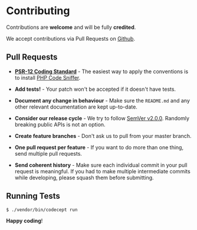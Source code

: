 # Contributing

Contributions are **welcome** and will be fully **credited**.

We accept contributions via Pull Requests on [Github](https://github.com/steinhaug/qrcode-library/).


## Pull Requests

-  **[PSR-12 Coding Standard](https://www.php-fig.org/psr/psr-12/)** - The easiest way to apply the conventions is to install [PHP Code Sniffer](http://pear.php.net/package/PHP_CodeSniffer).

-  **Add tests!** - Your patch won't be accepted if it doesn't have tests.

-  **Document any change in behaviour** - Make sure the `README.md` and any other relevant documentation are kept up-to-date.

-  **Consider our release cycle** - We try to follow [SemVer v2.0.0](http://semver.org/). Randomly breaking public APIs is not an option.

-  **Create feature branches** - Don't ask us to pull from your master branch.

-  **One pull request per feature** - If you want to do more than one thing, send multiple pull requests.

-  **Send coherent history** - Make sure each individual commit in your pull request is meaningful. If you had to make multiple intermediate commits while developing, please squash them before submitting.


## Running Tests

``` bash
$ ./vendor/bin/codecept run
```


**Happy coding**!